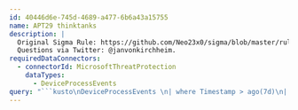 ```yaml
---
id: 40446d6e-745d-4689-a477-6b6a43a15755
name: APT29 thinktanks
description: |
  Original Sigma Rule: https://github.com/Neo23x0/sigma/blob/master/rules/apt/apt_apt29_thinktanks.yml.
  Questions via Twitter: @janvonkirchheim.
requiredDataConnectors:
  - connectorId: MicrosoftThreatProtection
    dataTypes:
      - DeviceProcessEvents
query: "```kusto\nDeviceProcessEvents \n| where Timestamp > ago(7d)\n| where ProcessCommandLine has \"-noni -ep bypass $\"\n| top 100 by Timestamp desc \n```"
---
```


